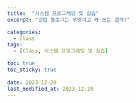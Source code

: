 ```yaml
---
title:  "시스템 프로그래밍 및 실습"
excerpt: "깃헙 블로그는 무엇이고 왜 쓰는 걸까?"

categories:
  - Class
tags:
  - [Class, 시스템 프로그래밍 및 실습]

toc: true
toc_sticky: true
 
date: 2023-12-28
last_modified_at: 2023-12-28
---
```

